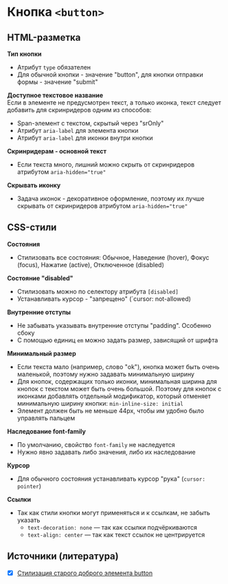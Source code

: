 # Кнопка `<button>`

## HTML-разметка
**Тип кнопки**
- Атрибут `type` обязателен
- Для обычной кнопки - значение "button", для кнопки отправки формы - значение "submit"

**Доступное текстовое название**<br/>
Если в элементе не предусмотрен текст, а только иконка, текст следует добавить для скринридеров одним из способов:
- Span-элемент с текстом, скрытый через "srOnly"
- Атрибут `aria-label` для элемента кнопки
- Атрибут `aria-label` для иконки внутри кнопки

**Скринридерам - основной текст**
- Если текста много, лишний можно скрыть от скринридеров атрибутом `aria-hidden="true"`

**Скрывать иконку**
- Задача иконок - декоративное оформление, поэтому их лучше скрывать от скринридеров атрибутом `aria-hidden="true"`


## CSS-стили
**Состояния**
- Стилизовать все состояния: Обычное, Наведение (hover), Фокус (focus), Нажатие (active), Отключенное (disabled)

**Состояние "disabled"**
- Стилизовать можно по селектору атрибута `[disabled]`
- Устанавливать курсор - "запрещено" (`cursor: not-allowed)

**Внутренние отступы**
- Не забывать указывать внутренние отступы "padding". Особенно сбоку
- С помощью единиц `em` можно задать размер, зависящий от шрифта

**Минимальный размер**
- Если текста мало (например, слово "ok"), кнопка может быть очень маленькой, поэтому нужно задавать минимальную ширину
- Для кнопок, содержащих только иконки, минимальная ширина для кнопок с текстом может быть очень большой. Поэтому для кнопок с иконками добавлять отдельный модификатор, который отменяет минимальную ширину кнопки: `min-inline-size: initial`
- Элемент должен быть не меньше 44px, чтобы им удобно было управлять пальцем

**Наследование font-family**
- По умолчанию, свойство `font-family` не наследуется
- Нужно явно задавать либо значения, либо их наследование

**Курсор**
- Для обычного состояния устанавливать курсор "рука" (`cursor: pointer`)

**Ссылки**
- Так как стили кнопки могут применяться и к ссылкам, не забыть указать
  - `text-decoration: none` — так как ссылки подчёркиваются
  - `text-align: center` — так как текст ссылок не центрируется


## Источники (литература)
- [x] [Стилизация старого доброго элемента button](https://habr.com/ru/company/ruvds/blog/489820/)